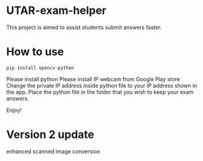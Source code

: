 # UTAR-exam-helper
 This project is aimed to assist students submit answers faster.

# How to use
```
pip install opencv-python
```
 Please install python
 Please install IP webcam from Google Play store
 Change the private IP address inside python file to your IP address shown in the app.
 Place the python file in the folder that you wish to keep your exam answers.
 
 Enjoy!

# Version 2 update
 enhanced scanned image conversion